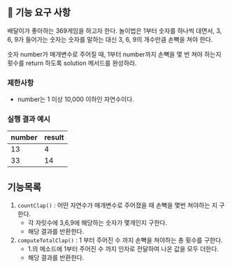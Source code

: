 ## 🚀 기능 요구 사항

배달이가 좋아하는 369게임을 하고자 한다. 놀이법은 1부터 숫자를 하나씩 대면서, 3, 6, 9가 들어가는 숫자는 숫자를 말하는 대신 3, 6, 9의 개수만큼 손뼉을 쳐야 한다.

숫자 number가 매개변수로 주어질 때, 1부터 number까지 손뼉을 몇 번 쳐야 하는지 횟수를 return 하도록 solution 메서드를 완성하라.

### 제한사항

- number는 1 이상 10,000 이하인 자연수이다.

### 실행 결과 예시

| number | result |
| --- | --- |
| 13 | 4 |
| 33 | 14 |

## 기능목록

1. <code>countClap()</code> : 어떤 자연수가 매개변수로 주어졌을 때 손뼉을 몇번 쳐야하는 지 구한다.
   - 각 자릿수에 3,6,9에 해당하는 숫자가 몇개인지 구한다.
   - 해당 결과를 반환한다.
2. <code>computeTotalClap()</code> : 1 부터 주어진 수 까지 손뼉을 쳐야하는 총 횟수를 구한다.
   - 1.의 메소드에 1부터 주어진 수 까지 인자로 전달하여 나온 값을 모두 더한다.
   - 해당 결과를 반환한다.


